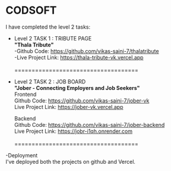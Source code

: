 # CODSOFT

I have completed the level 2 tasks:

- Level 2 TASK 1 : TRIBUTE PAGE
  <br>
  <b>"Thala Tribute"</b>
  <br>
  -Github Code: https://github.com/vikas-saini-7/thalatribute
  <br>
  -Live Project Link: https://thala-tribute-vk.vercel.app
  <br><br>
====================================

- Level 2 TASK 2 : JOB BOARD
  <br>
  <b>"Jober - Connecting Employers and Job Seekers"</b>
  <br>
  Frontend
    <br>
    Github Code: https://github.com/vikas-saini-7/jober-vk
    <br>
    Live Project Link: https://jober-vk.vercel.app

  Backend
    <br>
    Github Code: https://github.com/vikas-saini-7/jober-backend
    <br>
    Live Project Link: https://jobr-i1qh.onrender.com
    <br><br>
====================================

-Deployment
<br>
I've deployed both the projects on github and Vercel.
